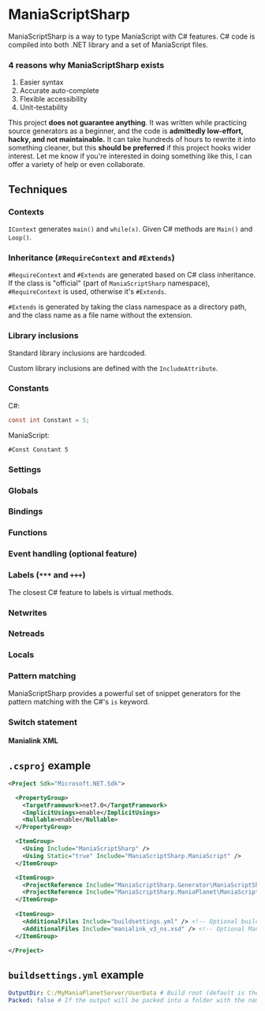 # ManiaScriptSharp

ManiaScriptSharp is a way to type ManiaScript with C# features. C# code is compiled into both .NET library and a set of ManiaScript files.

### 4 reasons why ManiaScriptSharp exists

1. Easier syntax
2. Accurate auto-complete
3. Flexible accessibility
4. Unit-testability

This project **does not guarantee anything**. It was written while practicing source generators as a beginner, and the code is **admittedly low-effort, hacky, and not maintainable.** It can take hundreds of hours to rewrite it into something cleaner, but this **should be preferred** if this project hooks wider interest. Let me know if you're interested in doing something like this, I can offer a variety of help or even collaborate.

## Techniques

### Contexts

`IContext` generates `main()` and `while(x)`. Given C# methods are `Main()` and `Loop()`.

### Inheritance (`#RequireContext` and `#Extends`)

`#RequireContext` and `#Extends` are generated based on C# class inheritance. If the class is "official" (part of `ManiaScriptSharp` namespace), `#RequireContext` is used, otherwise it's `#Extends`.

`#Extends` is generated by taking the class namespace as a directory path, and the class name as a file name without the extension.

### Library inclusions

Standard library inclusions are hardcoded.

Custom library inclusions are defined with the `IncludeAttribute`.

### Constants

C#:
```csharp
const int Constant = 5;
```
ManiaScript:
```
#Const Constant 5
```

### Settings

### Globals

### Bindings

### Functions

### Event handling (optional feature)

### Labels (`***` and `+++`)

The closest C# feature to labels is virtual methods.

### Netwrites

### Netreads

### Locals

### Pattern matching

ManiaScriptSharp provides a powerful set of snippet generators for the pattern matching with the C#'s `is` keyword.

### Switch statement

#### Manialink XML

## `.csproj` example

```xml
<Project Sdk="Microsoft.NET.Sdk">

  <PropertyGroup>
    <TargetFramework>net7.0</TargetFramework>
    <ImplicitUsings>enable</ImplicitUsings>
    <Nullable>enable</Nullable>
  </PropertyGroup>

  <ItemGroup>
    <Using Include="ManiaScriptSharp" />
    <Using Static="true" Include="ManiaScriptSharp.ManiaScript" />
  </ItemGroup>

  <ItemGroup>
    <ProjectReference Include="ManiaScriptSharp.Generator\ManiaScriptSharp.Generator.csproj" OutputItemType="Analyzer" ReferenceOutputAssembly="false" />
    <ProjectReference Include="ManiaScriptSharp.ManiaPlanet\ManiaScriptSharp.ManiaPlanet.csproj" />
  </ItemGroup>
	
  <ItemGroup>
    <AdditionalFiles Include="buildsettings.yml" /> <!-- Optional build settings tweaking -->
    <AdditionalFiles Include="manialink_v3_ns.xsd" /> <!-- Optional Manialink XML validation -->
  </ItemGroup>

</Project>
```

## `buildsettings.yml` example

```yaml
OutputDir: C:/MyManiaPlanetServer/UserData # Build root (default is the relative folder 'out')
Packed: false # If the output will be packed into a folder with the name of the project
```
